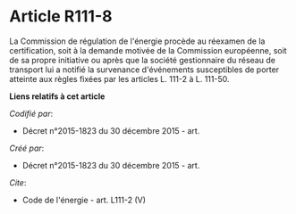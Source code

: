 # Article R111-8

La Commission de régulation de l'énergie procède au réexamen de la certification, soit à la demande motivée de la Commission
européenne, soit de sa propre initiative ou après que la société gestionnaire du réseau de transport lui a notifié la
survenance d'événements susceptibles de porter atteinte aux règles fixées par les articles L. 111-2 à L. 111-50.

**Liens relatifs à cet article**

_Codifié par_:

  - Décret n°2015-1823 du 30 décembre 2015 - art.

_Créé par_:

  - Décret n°2015-1823 du 30 décembre 2015 - art.

_Cite_:

  - Code de l'énergie - art. L111-2 (V)
